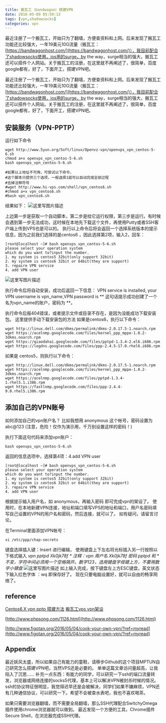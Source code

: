 ```yaml
---
title: 搬瓦工（bandwagon）搭建VPN
date: 2016-05-09 05:59:13
tags: [vpn,shadowsocks]
categories: vpn
---
```

最近注册了一个搬瓦工，开始只为了翻墙，方便查资料和上网。后来发现了搬瓦工功能还比较强大，一年19美元10G流量（搬瓦工：[https://bandwagonhost.com/](https://bandwagonhost.com/)），我目前配合了shadowsocks使用，ios用的surge，by the way，surge相当的强大，搬瓦工还可以搭件个人网站。关于搬瓦工的注册，在这里就不再阐述了，很简单，百度google都有，好了，下面开工，搭建VPN吧。
<!--more-->


最近注册了一个搬瓦工，开始只为了翻墙，方便查资料和上网。后来发现了搬瓦工功能还比较强大，一年19美元10G流量（搬瓦工：[https://bandwagonhost.com/](https://bandwagonhost.com/)），我目前配合了shadowsocks使用，ios用的surge，by the way，surge相当的强大，搬瓦工还可以搭件个人网站。关于搬瓦工的注册，在这里就不再阐述了，很简单，百度google都有，好了，下面开工，搭建VPN吧。

安装服务（VPN-PPTP）
--------------
运行如下命令

```
wget http://www.5yun.org/Soft/linux/Openvz-vpn/openvps_vpn_centos-5-6.sh
chmod a+x openvps_vpn_centos-5-6.sh 
bash openvps_vpn_centos-5-6.sh

#如果以上地址不可用，可尝试以下命令，
#这个脚本只提供三个选项，一般选择1就可以自动完成全部过程
#去掉注释符号
#wget http://www.hi-vps.com/shell/vpn_centos6.sh
#chmod a+x vpn_centos6.sh
#bash vpn_centos6.sh
```
结果如下：
![这里写图片描述](http://img.blog.csdn.net/20160402163201595)

上边第一步是获取一个自动脚本，第二步是给它运行权限，第三步是运行。有时候会遇到第一步无法成功，这时候在本地先下载这个文件，再使用Putty或者SSH客户端上传到VPS也是可以的。 
执行以上命令后将会返回一个选择系统版本的提示信息，因为之前我们选择的是centos6 ，因此选择第2项，输入2，回车：

```
[root@localhost ~]# bash openvps_vpn_centos-5-6.sh
please select your operation system
which do you want to?input the number.
1. my system is centos5 32bit(only support 32bit)
2. my system is centos6 32bit or 64bit(they are support)
3. repaire VPN service
4. add VPN user
```

![这里写图片描述](http://img.blog.csdn.net/20160402163645159)

执行命令后将自动安装，成功后返回一下信息： 
VPN service is installed, your VPN username is vpn_name,VPN password is ** 
这句话提示成功创建了一个名为vpn_name的账户，密码为 **。

执行命令后报404错误，或者提示文件或目录不存在，是因为没能成功下载安装包。 
这里提供手动下载安装包的方法 
如果是centos6，执行以下命令：

```
wget http://linux.dell.com/dkms/permalink/dkms-2.0.17.5-1.noarch.rpm
wget https://acelnmp.googlecode.com/files/kernel_ppp_mppe-1.0.2-3dkms.noarch.rpm
wget https://qiaodahai.googlecode.com/files/pptpd-1.3.4-2.el6.i686.rpm
wget https://logdns.googlecode.com/files/ppp-2.4.5-17.0.rhel6.i686.rpm
```
如果是 centos5，则执行以下命令：

```
wget http://linux.dell.com/dkms/permalink/dkms-2.0.17.5-1.noarch.rpm
wget https://acelnmp.googlecode.com/files/kernel_ppp_mppe-1.0.2-3dkms.noarch.rpm
wget https://acelnmp.googlecode.com/files/pptpd-1.3.4-1.rhel5.1.i386.rpm
wget https://fastlnmp.googlecode.com/files/ppp-2.4.4-9.0.rhel5.i386.rpm
```

添加自己的VPN账号
----------
如何添加自己的vpn账户名？ 比如我想用 anonymous 这个帐号，密码设置为 abc@123 (注意，危险！仅作为演示用，千万别设置这样的密码！)

执行下面这句代码来添加vpn账户： 

```
bash openvps_vpn_centos-5-6.sh 
```
返回的信息选项中，选择第4项：4.add VPN user 
```
[root@localhost ~]# bash openvps_vpn_centos-5-6.sh
please select your operation system
which do you want to?input the number.
1. my system is centos5 32bit(only support 32bit)
2. my system is centos6 32bit or 64bit(they are support)
3. repaire VPN service
4. add VPN user

```
根据提示输入用户名，如 anonymous，再输入密码 即可完成vpn的架设了。 
使用时，在本地新建VPN连接，地址和端口填写VPS的地址和端口，用户名密码填写自己设置的VPN的用户名和密码，然后连接，就可以了。 
如有疑问，请留言讨论。

在Terminal里面添加VPN帐号：

```
vi /etc/ppp/chap-secrets
```
键盘选择插入键：Insert 进行编辑， 使用键盘上下左右将光标插入另一行按照以下格式输入
*vpn pptpd Xk0jk78f *
注释：vpn  用户名
Xk0jk78f   密码
pptpd 和 * 不变，字符中间必须用一个空格隔开。数字123，选用键盘字母键上方，不要用数字小键盘*
![这里写图片描述](http://img.blog.csdn.net/20160402170911906)
如上输入完成，按下键盘左上方ESC键盘，英文状态下输入红色字体  ：wq     即保存好了。
现在只要电脑设置好，就可以自由的畅享网络了。

reference
---------
[Centos6.X vpn pptp 搭建方法](http://www.jjhr.net/2013/12/centos6-x-vpn-pptp-build-method/) 
[搬瓦工vps vpn架设](http://www.phpsong.com/1.html)

[http://www.phpsong.com/1126.html](http://www.phpsong.com/1126.html)

[http://www.figotan.org/2016/05/04/cook-your-own-vpn/?ref=myread](http://www.figotan.org/2016/05/04/cook-your-own-vpn/?ref=myread)


Appendix
--------
最近妖风太盛，所以如果自己有能力的童鞋，请移步Github的这个项目MPTUN自己研究怎么搭建VPN吧，当然VPS还是必要的。 
单单这篇文章访问量超高，让我陷入了沉思…… 
补充一点东西：有能力的同学，可以研究一下ssh的端口流量转发，浏览器或网络连接的socks5代理，基本上可以解决VPN被封杀时候的情况。ssh的协议特征很明显，我觉得迟早还是会被解决，同学们如果不嫌麻烦，VPN还有几种通信协议，可以研究一下。希望不会被查水表吧，我也不喜欢喝茶。

如果只需要浏览器翻墙，而不需要全局翻墙，那么SSH代理配合SwitchyOmega插件使用chrome浏览器就可以做到。 
最近发现一个方便的工具，Chrome插件Secure Shell，在浏览器完成SSH代理。
